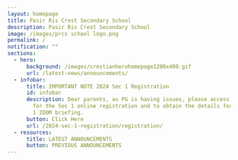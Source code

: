 ```yaml
---
layout: homepage
title: Pasir Ris Crest Secondary School
description: Pasir Ris Crest Secondary School
image: /images/prcs school logo.png
permalink: /
notification: ""
sections:
  - hero:
      background: /images/crestianherohomepage1200x400.gif
      url: /latest-news/announcements/
  - infobar:
      title: IMPORTANT NOTE 2024 Sec 1 Registration
      id: infobar
      description: Dear parents, as PG is having issues, please access the link below
        for the Sec 1 online registration and to obtain the details for the Sec
        1 ZOOM briefing.
      button: Click Here
      url: /2024-sec-1-registration/registration/
  - resources:
      title: LATEST ANNOUNCEMENTS
      button: PREVIOUS ANNOUNCEMENTS
---
```


